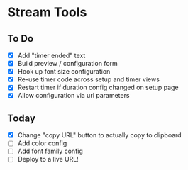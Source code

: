 # Stream Tools

## To Do

-   [x] Add "timer ended" text
-   [x] Build preview / configuration form
-   [x] Hook up font size configuration
-   [x] Re-use timer code across setup and timer views
-   [x] Restart timer if duration config changed on setup page
-   [x] Allow configuration via url parameters

## Today

-   [x] Change "copy URL" button to actually copy to clipboard
-   [ ] Add color config
-   [ ] Add font family config
-   [ ] Deploy to a live URL!
